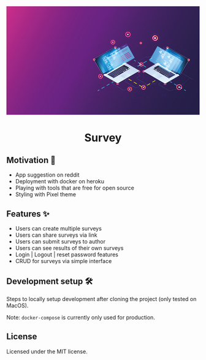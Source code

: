 
<img src="https://github.com/gurupratap-matharu/awesome-survey/blob/master/staticfiles/pages/hero.jpg" alt="drawing" width="1920"/>
<h1 align="center">Survey</h1>

## Motivation 🎯

- App suggestion on reddit
- Deployment with docker on heroku
- Playing with tools that are free for open source
- Styling with Pixel theme

## Features ✨

- Users can create multiple surveys
- Users can share surveys via link
- Users can submit surveys to author
- Users can see results of their own surveys
- Login | Logout | reset password features
- CRUD for surveys via simple interface

## Development setup 🛠

Steps to locally setup development after cloning the project (only tested on MacOS).

Note: `docker-compose` is currently only used for production.

## License

Licensed under the MIT license.
